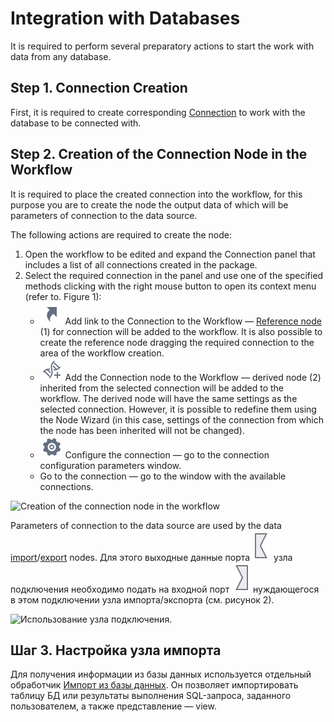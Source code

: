 # Integration with Databases

It is required to perform several preparatory actions to start the work with data from any database.

## Step 1. Connection Creation

First, it is required to create corresponding [Connection](../integration/connections/README.md) to work with the database to be connected with.

## Step 2. Creation of the Connection Node in the Workflow

It is required to place the created connection into the workflow, for this purpose you are to create the node the output data of which will be parameters of connection to the data source.

The following actions are required to create the node:

1. Open the workflow to be edited and expand the Connection panel that includes a list of all connections created in the package.
2. Select the required connection in the panel and use one of the specified methods clicking with the right mouse button to open its context menu (refer to. Figure 1):
   * ![ ](../images/icons/toolbar-controls/show-reference-links_default.svg) Add link to the Connection to the Workflow — [Reference node](../processors/control/unit-link.md) (1) for connection will be added to the workflow. It is also possible to create the reference node dragging the required connection to the area of the workflow creation.
   * ![ ](../images/icons/toolbar-controls/derive-node_default.svg) Add the Connection node to the Workflow — derived node (2) inherited from the selected connection will be added to the workflow. The derived node will have the same settings as the selected connection. However, it is possible to redefine them using the Node Wizard (in this case, settings of the connection from which the node has been inherited will not be changed).
   * ![ ](../images/icons/toolbar-controls/setup_default.svg) Configure the connection — go to the connection configuration parameters window.
   * Go to the connection — go to the window with the available connections.

![Creation of the connection node in the workflow](./database-1.png)

Parameters of connection to the data source are used by the data [import](../integration/import/README.md)/[export](../integration/export/README.md) nodes. Для этого выходные данные порта ![ ](../images/icons/app/node/ports/outputs/link_inactive.svg) узла подключения необходимо подать на входной порт ![ ](../images/icons/app/node/ports/inputs/link_inactive.svg) нуждающегося в этом подключении узла импорта/экспорта (см. рисунок 2).

![Использование узла подключения.](./database-2.png)

## Шаг 3. Настройка узла импорта

Для получения информации из базы данных используется отдельный обработчик [Импорт из базы данных](../integration/import/database.md). Он позволяет импортировать таблицу БД или результаты выполнения SQL-запроса, заданного пользователем, а также представление — view.
